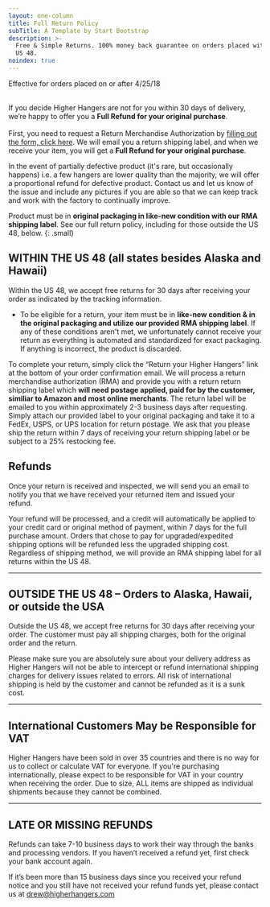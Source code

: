 ```yaml
---
layout: one-column
title: Full Return Policy
subTitle: A Template by Start Bootstrap
description: >-
  Free & Simple Returns. 100% money back guarantee on orders placed within the
  US 48.
noindex: true
---
```


Effective for orders placed on or after 4/25/18<br>&nbsp;

If you decide Higher Hangers are not for you within 30 days of delivery, we’re happy to offer you a **Full Refund for your original purchase**.<br><br>First, you need to request a Return Merchandise Authorization by [filling out the form, click here](https://higherhangers.wufoo.com/forms/skmlnm61ln0dlf). We will email you a return shipping label, and when we receive your item, you will get a **Full Refund for your original purchase**.

In the event of partially defective product (it's rare, but occasionally happens) i.e. a few hangers are lower quality than the majority, we will offer a proportional refund for defective product. Contact us and let us know of the issue and include any pictures if you are able so that we can keep track and work with the factory to continually improve. 

Product must be in **original packaging in like-new condition with our RMA shipping label**. See our full return policy, including for those outside the US 48, below.
{: .small}

## WITHIN THE US 48 (all states besides Alaska and Hawaii)

Within the US 48, we accept free returns for 30 days after receiving your order as indicated by the tracking information.

* To be eligible for a return, your item must be in&nbsp;**like-new condition & in the original packaging and utilize our provided RMA shipping label**. If any of these conditions aren't met, we unfortunately cannot receive your return as everything is automated and standardized for exact packaging. If anything is incorrect, the product is discarded. &nbsp;

To complete your return, simply click the “Return your Higher Hangers” link at the bottom of your order confirmation email. We will process a return merchandise authorization (RMA) and provide you with a return return shipping label which **will need postage applied, paid for by the customer, similiar to Amazon and most online merchants**. The return label will be emailed to you within approximately 2-3 business days after requesting. Simply attach our provided label to your original packaging and take it to a FedEx, USPS, or UPS location for return postage. We ask that you please ship the return within 7 days of receiving your return shipping label or be subject to a 25% restocking fee.

## Refunds

Once your return is received and inspected, we will send you an email to notify you that we have received your returned item and issued your refund.&nbsp;

Your refund will be processed, and a credit will automatically be applied to your credit card or original method of payment, within 7 days for the full purchase amount. Orders that chose to pay for upgraded/expedited shipping options will be refunded less the upgraded shipping cost. Regardless of shipping method, we will provide an RMA shipping label for all returns within the US 48.

---

## OUTSIDE THE US 48 – Orders to Alaska, Hawaii, or outside the USA

Outside the US 48, we accept free returns for 30 days after receiving your order. The customer must pay all shipping charges, both for the original order and the return. 

Please make sure you are absolutely sure about your delivery address as Higher Hangers will not be able to intercept or refund international shipping charges for delivery issues related to errors. All risk of international shipping is held by the customer and cannot be refunded as it is a sunk cost. 

---

## International Customers May be Responsible for VAT

Higher Hangers have been sold in over 35 countries and there is no way for us to collect or calculate VAT for everyone. If you're purchasing internationally, please expect to be responsible for VAT in your country when receiving the order. Due to size, ALL items are shipped as individual shipments because they cannot be combined.

---

## LATE OR MISSING REFUNDS

Refunds can take 7-10 business days to work their way through the banks and processing vendors. If you haven’t received a refund yet, first check your bank account again.

If it’s been more than 15 business days since you received your refund notice and you still have not received your refund funds yet, please contact us at drew@higherhangers.com

&nbsp;